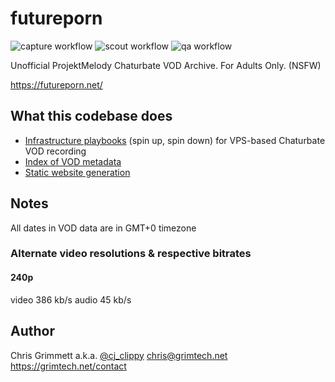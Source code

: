 # futureporn

![capture workflow](https://github.com/insanity54/futureporn/actions/workflows/capture.js.yml/badge.svg) ![scout workflow](https://github.com/insanity54/futureporn/actions/workflows/scout.js.yml/badge.svg) ![qa workflow](https://github.com/insanity54/futureporn/actions/workflows/qa.js.yml/badge.svg)

Unofficial ProjektMelody Chaturbate VOD Archive. For Adults Only. (NSFW)

https://futureporn.net/

## What this codebase does

* [Infrastructure playbooks](https://github.com/insanity54/futureporn/tree/main/ansible/roles) (spin up, spin down) for VPS-based Chaturbate VOD recording
* [Index of VOD metadata](https://github.com/insanity54/futureporn/tree/main/website/vods)
* [Static website generation](https://github.com/insanity54/futureporn/tree/main/website) 

## Notes

All dates in VOD data are in GMT+0 timezone

### Alternate video resolutions & respective bitrates

#### 240p

video 386 kb/s
audio 45 kb/s


## Author

Chris Grimmett a.k.a. [@cj_clippy](https://twitter.com/cj_clippy) <chris@grimtech.net> https://grimtech.net/contact 
